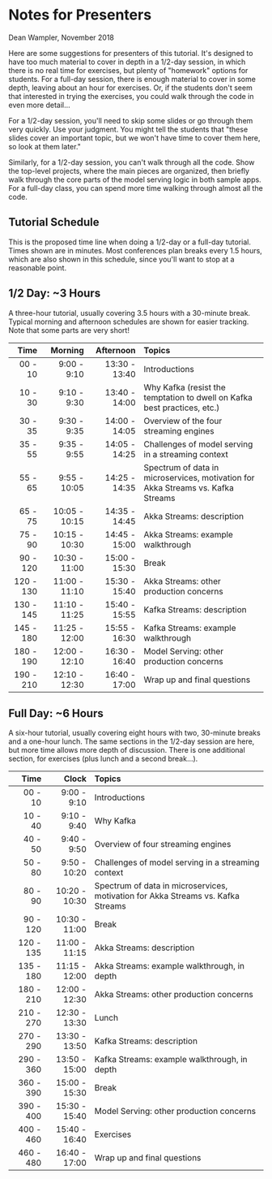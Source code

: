 # Notes for Presenters

Dean Wampler, November 2018

Here are some suggestions for presenters of this tutorial. It's designed to have too much material to cover in depth in a 1/2-day session, in which there is no real time for exercises, but plenty of "homework" options for students. For a full-day session, there is enough material to cover in some depth, leaving about an hour for exercises. Or, if the students don't seem that interested in trying the exercises, you could walk through the code in even more detail...

For a 1/2-day session, you'll need to skip some slides or go through them very quickly. Use your judgment. You might tell the students that "these slides cover an important topic, but we won't have time to cover them here, so look at them later."

Similarly, for a 1/2-day session, you can't walk through all the code. Show the top-level projects, where the main pieces are organized, then briefly walk through the core parts of the model serving logic in both sample apps. For a full-day class, you can spend more time walking through almost all the code.

## Tutorial Schedule

This is the proposed time line when doing a 1/2-day or a full-day tutorial. Times shown are in minutes. Most conferences plan breaks every 1.5 hours, which are also shown in this schedule, since you'll want to stop at a reasonable point.

## 1/2 Day: ~3 Hours

A three-hour tutorial, usually covering 3.5 hours with a 30-minute break. Typical morning and afternoon schedules are shown for easier tracking. Note that some parts are very short!

| Time      | Morning       | Afternoon     | Topics |
| --------: | ------------: | ------------: | :----- |
|  00 -  10 |  9:00 -  9:10 | 13:30 - 13:40 | Introductions  |
|  10 -  30 |  9:10 -  9:30 | 13:40 - 14:00 | Why Kafka (resist the temptation to dwell on Kafka best practices, etc.) |
|  30 -  35 |  9:30 -  9:35 | 14:00 - 14:05 | Overview of the four streaming engines  |
|  35 -  55 |  9:35 -  9:55 | 14:05 - 14:25 | Challenges of model serving in a streaming context  |
|  55 -  65 |  9:55 - 10:05 | 14:25 - 14:35 | Spectrum of data in microservices, motivation for Akka Streams vs. Kafka Streams  |
|  65 -  75 | 10:05 - 10:15 | 14:35 - 14:45 | Akka Streams: description  |
|  75 -  90 | 10:15 - 10:30 | 14:45 - 15:00 | Akka Streams: example walkthrough  |
|  90 - 120 | 10:30 - 11:00 | 15:00 - 15:30 | Break  |
| 120 - 130 | 11:00 - 11:10 | 15:30 - 15:40 | Akka Streams: other production concerns  |
| 130 - 145 | 11:10 - 11:25 | 15:40 - 15:55 | Kafka Streams: description  |
| 145 - 180 | 11:25 - 12:00 | 15:55 - 16:30 | Kafka Streams: example walkthrough  |
| 180 - 190 | 12:00 - 12:10 | 16:30 - 16:40 | Model Serving: other production concerns  |
| 190 - 210 | 12:10 - 12:30 | 16:40 - 17:00 | Wrap up and final questions  |


## Full Day: ~6 Hours

A six-hour tutorial, usually covering eight hours with two, 30-minute breaks and a one-hour lunch. The same sections in the 1/2-day session are here, but more time allows more depth of discussion. There is one additional section, for exercises (plus lunch and a second break...).

| Time      | Clock         | Topics |
| --------: | ------------: | :----- |
|  00 -  10 |  9:00 -  9:10 | Introductions  |
|  10 -  40 |  9:10 -  9:40 | Why Kafka  |
|  40 -  50 |  9:40 -  9:50 | Overview of four streaming engines  |
|  50 -  80 |  9:50 - 10:20 | Challenges of model serving in a streaming context  |
|  80 -  90 | 10:20 - 10:30 | Spectrum of data in microservices, motivation for Akka Streams vs. Kafka Streams  |
|  90 - 120 | 10:30 - 11:00 | Break  |
| 120 - 135 | 11:00 - 11:15 | Akka Streams: description  |
| 135 - 180 | 11:15 - 12:00 | Akka Streams: example walkthrough, in depth  |
| 180 - 210 | 12:00 - 12:30 | Akka Streams: other production concerns  |
| 210 - 270 | 12:30 - 13:30 | Lunch  |
| 270 - 290 | 13:30 - 13:50 | Kafka Streams: description  |
| 290 - 360 | 13:50 - 15:00 | Kafka Streams: example walkthrough, in depth  |
| 360 - 390 | 15:00 - 15:30 | Break  |
| 390 - 400 | 15:30 - 15:40 | Model Serving: other production concerns  |
| 400 - 460 | 15:40 - 16:40 | Exercises  |
| 460 - 480 | 16:40 - 17:00 | Wrap up and final questions  |
